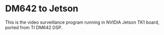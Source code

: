 DM642 to Jetson
===============

This is the video surveillance program running in NVIDIA Jetson TK1 board, ported from TI DM642 DSP.
